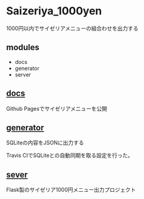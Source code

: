 # Saizeriya_1000yen
1000円以内でサイゼリアメニューの組合わせを出力する

## modules
- docs
- generator
- server

## [docs](./docs)
Github Pagesでサイゼリアメニューを公開

## [generator](./generator)
SQLiteの内容をJSONに出力する

Travis CIでSQLiteとの自動同期を取る設定を行った。

## [sever](./server)
Flask製のサイゼリア1000円メニュー出力プロジェクト

